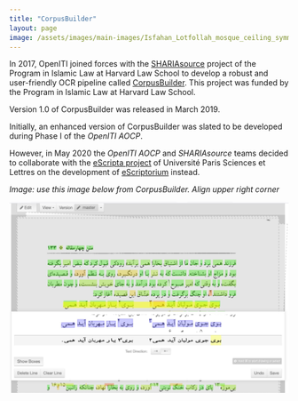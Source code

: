 ```yaml
---
title: "CorpusBuilder"
layout: page
image: /assets/images/main-images/Isfahan_Lotfollah_mosque_ceiling_symmetric_narrow_border.png
---
```


In 2017, OpenITI joined forces with the [SHARIAsource](https://pil.law.harvard.edu/shariasource-portal/) project of the Program in Islamic Law at Harvard Law School to develop a robust and user-friendly OCR pipeline called [CorpusBuilder](https://github.com/berkmancenter/corpusbuilder). This project was funded by the Program in Islamic Law at Harvard Law School.



Version 1.0 of CorpusBuilder was released in March 2019.



Initially, an enhanced version of CorpusBuilder was slated to be developed during Phase I of the *OpenITI AOCP*.



However, in May 2020 the *OpenITI AOCP* and *SHARIAsource* teams decided to collaborate with the [eScripta project](https://escripta.hypotheses.org/) of Université Paris Sciences et Lettres on the development of [eScriptorium](https://gitlab.com/scripta/escriptorium/) instead.



*Image: use this image below from CorpusBuilder. Align upper right corner*



![](/assets/images/pages/CorpusBuilder/media/image1.jpg)

